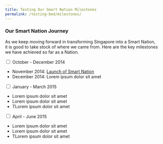 ```yaml
---
title: Testing Our Smart Nation Milestones
permalink: /testing-bed/milestones/
---
```




<div class="row">
	<div class="col is-8 is-offset-2 print-content"><h3 id="frequently-asked-questions"><strong>Our Smart Nation Journey</strong></h3>
		<p>As we keep moving forward in transforming Singapore into a Smart Nation, it is good to take stock of where we came from. Here are the key milestones we have achieved so far as a Nation.</p>
		<div class="courseAccordion">
			<div class="row">
	  			<div class="col">
					<div class="tab">
						<input type="checkbox" id="chck_Q1" />
						<label class="tab-label" for="chck_Q1">October - December 2014</label>
						<div class="tab-content"><p><ul>
<li>November 2014: <a href="https://www.smartnation.gov.sg/images/default-source/default-album/snpinfographic2020_28022020-185e372ddd90f40d5a2cc62a662b33370.png?sfvrsn=88c46022_0" target="_blank">Launch of Smart Nation</a></li>
<li>December 2014: Lorem ipsum dolor sit amet</li></ul></p>
							</div>										
						</div>				
						<div class="tab">
							<input type="checkbox" id="chck_Q2" />
							<label class="tab-label" for="chck_Q2">January - March 2015</label>
							<div class="tab-content"><p><ul>
<li>Lorem ipsum dolor sit amet</li>
<li>Lorem ipsum dolor sit amet</li>
<li>TLorem ipsum dolor sit amet</li></ul></p>
							</div>
						</div>
						<div class="tab">
							<input type="checkbox" id="chck_Q3" />
							<label class="tab-label" for="chck_Q3">April - June 2015</label>
							<div class="tab-content"><p><ul>
<li>Lorem ipsum dolor sit amet</li>
<li>Lorem ipsum dolor sit amet</li>
<li>TLorem ipsum dolor sit amet</li></ul></p>
							</div>					
					
					
</div>
